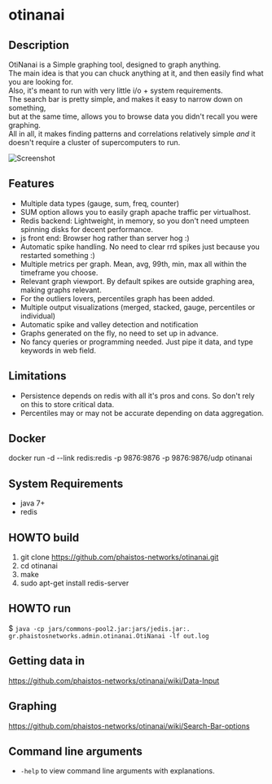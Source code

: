 # otinanai #

## Description ##
OtiNanai is a Simple graphing tool, designed to graph anything.  
The main idea is that you can chuck anything at it, and then easily find what you are looking for.  
Also, it's meant to run with very little i/o + system requirements.  
The search bar is pretty simple, and makes it easy to narrow down on something,  
but at the same time, allows you to browse data you didn't recall you were graphing.  
All in all, it makes finding patterns and correlations relatively simple *and* it doesn't require a cluster of supercomputers to run.

![Screenshot](https://cloud.githubusercontent.com/assets/12841643/14060371/558c2ecc-f36b-11e5-82ca-8339aa412688.png)

## Features ##
+ Multiple data types (gauge, sum, freq, counter)
+ SUM option allows you to easily graph apache traffic per virtualhost.
+ Redis backend: Lightweight, in memory, so you don't need umpteen spinning disks for decent performance.
+ js front end: Browser hog rather than server hog :)
+ Automatic spike handling. No need to clear rrd spikes just because you restarted something :)
+ Multiple metrics per graph. Mean, avg, 99th, min, max all within the timeframe you choose.
+ Relevant graph viewport. By default spikes are outside graphing area, making graphs relevant.
+ For the outliers lovers, percentiles graph has been added.
+ Multiple output visualizations (merged, stacked, gauge, percentiles or individual)
+ Automatic spike and valley detection and notification
+ Graphs generated on the fly, no need to set up in advance.
+ No fancy queries or programming needed. Just pipe it data, and type keywords in web field.

## Limitations ##
+ Persistence depends on redis with all it's pros and cons. So don't rely on this to store critical data.
+ Percentiles may or may not be accurate depending on data aggregation.

## Docker ##
docker run -d --link redis:redis -p 9876:9876 -p 9876:9876/udp otinanai

## System Requirements ##
+ java 7+
+ redis

## HOWTO build ##
1. git clone https://github.com/phaistos-networks/otinanai.git
2. cd otinanai
3. make
4. sudo apt-get install redis-server

## HOWTO run ##
$ `java -cp jars/commons-pool2.jar:jars/jedis.jar:. gr.phaistosnetworks.admin.otinanai.OtiNanai -lf out.log`

## Getting data in ##
<https://github.com/phaistos-networks/otinanai/wiki/Data-Input>

## Graphing ##
<https://github.com/phaistos-networks/otinanai/wiki/Search-Bar-options>


## Command line arguments ##
* `-help` to view command line arguments with explanations.
